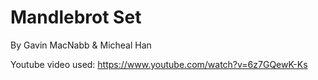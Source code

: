 # Mandlebrot Set

By Gavin MacNabb & Micheal Han

Youtube video used: https://www.youtube.com/watch?v=6z7GQewK-Ks
